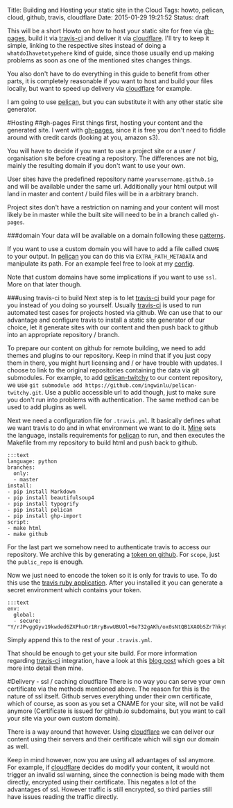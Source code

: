 Title: Building and Hosting your static site in the Cloud
Tags: howto, pelican, cloud, github, travis, cloudflare
Date: 2015-01-29 19:21:52
Status: draft

This will be a short Howto on how to host your static site for free via [gh-pages], build it via [travis-ci] and deliver it via [cloudflare]. I'll try to keep it simple, linking to the respective sites instead of doing a `whatdoIhavetotypehere` kind of guide, since those usually end up making problems as soon as one of the mentioned sites changes things.

You also don't have to do everything in this guide to benefit from other parts, it is completely reasonable if you want to host and build your files locally, but want to speed up delivery via [cloudflare] for example.

I am going to use [pelican], but you can substitute it with any other static site generator.

#Hosting
##gh-pages
First things first, hosting your content and the generated site.
I went with [gh-pages], since it is free you don't need to fiddle around with credit cards (looking at you, amazon s3).

You will have to decide if you want to use a project site or a user / organisation site before creating a repository.
The differences are not big, mainly the resulting domain if you don't want to use your own.

User sites have the predefined repository name `yourusername.github.io` and will be available under the same url.
Additionally your html output will land in master and content / build files will be in a arbitrary branch.

Project sites don't have a restriction on naming and your content will most likely be in master while the built site will need to be in a branch called `gh-pages`.

###domain
Your data will be available on a domain following these [patterns](https://help.github.com/articles/about-custom-domains-for-github-pages-sites/#how-github-pages-sites-use-custom-domains).

If you want to use a custom domain you will have to add a file called `CNAME` to your output.
In [pelican] you can do this via `EXTRA_PATH_METADATA` and manipulate its path.
For an example feel free to look at my [config](https://github.com/ingwinlu/www.heroicdebugging.biz/blob/master/pelicanconf.py#L31).

Note that custom domains have some implications if you want to use `ssl`. More on that later though.

###using travis-ci to build
Next step is to let [travis-ci] build your page for you instead of you doing so yourself.
Usually [travis-ci] is used to run automated test cases for projects hosted via github.
We can use that to our advantage and configure travis to install a static site generator of our choice, let it generate sites with our content and then push back to github into an appropriate repository / branch.

To prepare our content on github for remote building, we need to add themes and plugins to our repository.
Keep in mind that if you just copy them in there, you might hurt licensing and / or have trouble with updates.
I choose to link to the original repositories containing the data via git submodules.
For example, to add [pelican-twitchy] to our content repository, we use `git submodule add https://github.com/ingwinlu/pelican-twitchy.git`.
Use a public accessible url to add though, just to make sure you don't run into problems with authentication.
The same method can be used to add plugins as well.

Next we need a configuration file for `.travis.yml`.
It basically defines what we want travis to do and in what environment we want to do it.
[Mine](https://github.com/ingwinlu/www.heroicdebugging.biz/blob/master/.travis.yml) sets the language, installs requirements for [pelican] to run, and then executes the Makefile from my repository to build html and push back to github.

    :::text
    language: python
    branches:
      only:
      - master
    install:
    - pip install Markdown
    - pip install beautifulsoup4
    - pip install typogrify
    - pip install pelican
    - pip install ghp-import
    script:
    - make html
    - make github

For the last part we somehow need to authenticate travis to access our repository.
We archive this by generating a [token on github](https://github.com/settings/applications).
For `scope`, just the `public_repo` is enough.

Now we just need to encode the token so it is only for travis to use.
To do this use the [travis ruby application](https://github.com/travis-ci/travis.rb#installation).
After you installed it you can generate a secret environment which contains your token.

    :::text
    env:
      global:
      - secure: "Y/rJPvggGyv19kwded6ZXPhuOr1RryBvwUBUOl+6e732gAKh/ox0sNtQB1XAObSZr7hkyONa+ulzOrBL4OcxjZlSfLLSWSzVqqiHn2St0AerpPHOsQ39dstP8uPzGb/ont7t9LF+igm3Jd8MLtUCsZqvyPSlf4JnWpEvP3nHfk0="

Simply append this to the rest of your `.travis.yml`.

That should be enough to get your site build.
For more information regarding [travis-ci] integration, have a look at this [blog post](http://blog.mathieu-leplatre.info/publish-your-pelican-blog-on-github-pages-via-travis-ci.html) which goes a bit more into detail then mine.

#Delivery - ssl / caching cloudflare
There is no way you can serve your own certificate via the methods mentioned above.
The reason for this is the nature of ssl itself.
Github serves everything under their own certificate, which of course, as soon as you set a CNAME for your site, will not be valid anymore (Certificate is issued for github.io subdomains, but you want to call your site via your own custom domain).

There is a way around that however.
Using [cloudflare] we can deliver our content using their servers and their certificate which will sign our domain as well.

Keep in mind however, now you are using all advantages of ssl anymore.
For example, if [cloudflare] decides do modify your content, it would not trigger an invalid ssl warning, since the connection is being made with them directly, encrypted using their certificate.
This negates a lot of the advantages of ssl.
However traffic is still encrypted, so third parties still have issues reading the traffic directly.



[gh-pages]: https://pages.github.com/ "Github Pages"
[travis-ci]: https://travis-ci.org "travis"
[cloudflare]: https://www.cloudflare.com/ "cloudflare"
[pelican]: http://pelican.readthedocs.org/en/3.5.0/ "pelican static site generator"
[pelican-twitchy]: https://github.com/ingwinlu/pelican-twitchy "pelican-twitchy theme"
